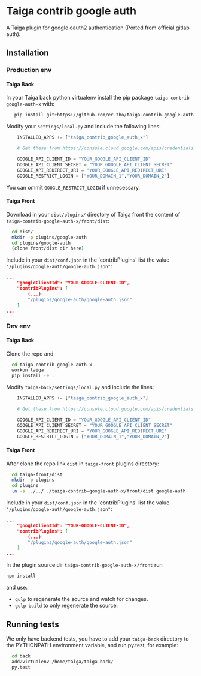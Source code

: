 Taiga contrib google auth
=========================

A Taiga plugin for google oauth2 authentication (Ported from official gitlab auth).

Installation
------------
### Production env

#### Taiga Back

In your Taiga back python virtualenv install the pip package `taiga-contrib-google-auth-x` with:

```bash
   pip install git+https://github.com/er-tho/taiga-contrib-google-auth-x.git@master#egg=taiga-contrib-google-auth-x&subdirectory=back
```

Modify your `settings/local.py` and include the following lines:

```python
    INSTALLED_APPS += ["taiga_contrib_google_auth_x"]

    # Get these from https://console.cloud.google.com/apis/credentials

    GOOGLE_API_CLIENT_ID = "YOUR_GOOGLE_API_CLIENT_ID"
    GOOGLE_API_CLIENT_SECRET = "YOUR_GOOGLE_API_CLIENT_SECRET"
    GOOGLE_API_REDIRECT_URI = "YOUR_GOOGLE_API_REDIRECT_URI"
    GOOGLE_RESTRICT_LOGIN = ["YOUR_DOMAIN_1","YOUR_DOMAIN_2"]
```
You can ommit `GOOGLE_RESTRICT_LOGIN` if unnecessary.

#### Taiga Front

Download in your `dist/plugins/` directory of Taiga front the content of `taiga-contrib-google-auth-x/front/dist`:

```bash
  cd dist/
  mkdir -p plugins/google-auth
  cd plugins/google-auth
  (clone front/dist dir here)
```

Include in your `dist/conf.json` in the 'contribPlugins' list the value `"/plugins/google-auth/google-auth.json"`:

```json
...
    "googleClientId": "YOUR-GOOGLE-CLIENT-ID",
    "contribPlugins": [
        (...)
        "/plugins/google-auth/google-auth.json"
    ]
...
```

### Dev env

#### Taiga Back

Clone the repo and

```bash
  cd taiga-contrib-google-auth-x
  workon taiga
  pip install -e .
```

Modify `taiga-back/settings/local.py` and include the lines:

```python
    INSTALLED_APPS += ["taiga_contrib_google_auth_x"]

    # Get these from https://console.cloud.google.com/apis/credentials

    GOOGLE_API_CLIENT_ID = "YOUR_GOOGLE_API_CLIENT_ID"
    GOOGLE_API_CLIENT_SECRET = "YOUR_GOOGLE_API_CLIENT_SECRET"
    GOOGLE_API_REDIRECT_URI = "YOUR_GOOGLE_API_REDIRECT_URI"
    GOOGLE_RESTRICT_LOGIN = ["YOUR_DOMAIN_1","YOUR_DOMAIN_2"]
```

#### Taiga Front

After clone the repo link `dist` in `taiga-front` plugins directory:

```bash
  cd taiga-front/dist
  mkdir -p plugins
  cd plugins
  ln -s ../../../taiga-contrib-google-auth-x/front/dist google-auth
```

Include in your `dist/conf.json` in the 'contribPlugins' list the value `"/plugins/google-auth/google-auth.json"`:

```json
...
    "googleClientId": "YOUR-GOOGLE-CLIENT-ID",
    "contribPlugins": [
        (...)
        "/plugins/google-auth/google-auth.json"
    ]
...
```

In the plugin source dir `taiga-contrib-google-auth-x/front` run

```bash
npm install
```
and use:

- `gulp` to regenerate the source and watch for changes.
- `gulp build` to only regenerate the source.

Running tests
-------------

We only have backend tests, you have to add your `taiga-back` directory to the
PYTHONPATH environment variable, and run py.test, for example:

```bash
  cd back
  add2virtualenv /home/taiga/taiga-back/
  py.test
```
